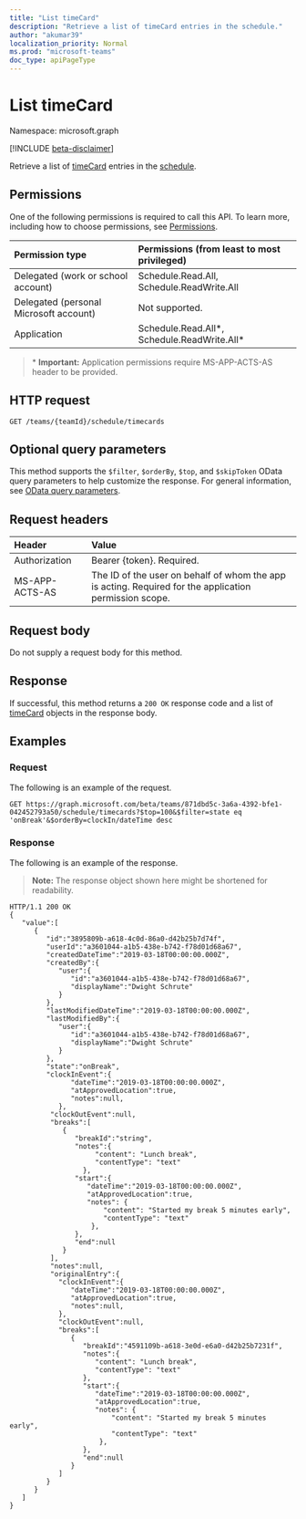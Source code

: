 ```yaml
---
title: "List timeCard"
description: "Retrieve a list of timeCard entries in the schedule."
author: "akumar39"
localization_priority: Normal
ms.prod: "microsoft-teams"
doc_type: apiPageType
---
```


# List timeCard

Namespace: microsoft.graph

[!INCLUDE [beta-disclaimer](../../includes/beta-disclaimer.md)]

Retrieve a list of [timeCard](../resources/timecard.md) entries in the [schedule](../resources/schedule.md).

## Permissions

One of the following permissions is required to call this API. To learn more, including how to choose permissions, see [Permissions](/graph/permissions-reference).

|Permission type      | Permissions (from least to most privileged)              |
|:--------------------|:---------------------------------------------------------|
|Delegated (work or school account) | Schedule.Read.All, Schedule.ReadWrite.All    |
|Delegated (personal Microsoft account) | Not supported.    |
|Application | Schedule.Read.All*, Schedule.ReadWrite.All* |

>\* **Important:** Application permissions require MS-APP-ACTS-AS header to be provided.

## HTTP request

<!-- { "blockType": "ignored" } -->

```http
GET /teams/{teamId}/schedule/timecards
```

## Optional query parameters

This method supports the `$filter`, `$orderBy`, `$top`, and `$skipToken` OData query parameters to help customize the response. For general information, see [OData query parameters](/graph/query-parameters).

## Request headers

| Header       | Value |
|:---------------|:--------|
| Authorization  | Bearer {token}. Required.  |
| MS-APP-ACTS-AS | The ID of the user on behalf of whom the app is acting. Required for the application permission scope. |

## Request body
Do not supply a request body for this method.

## Response

If successful, this method returns a `200 OK` response code and a list of [timeCard](../resources/timeCard.md) objects in the response body.

## Examples

### Request
The following is an example of the request. 

```http
GET https://graph.microsoft.com/beta/teams/871dbd5c-3a6a-4392-bfe1-042452793a50/schedule/timecards?$top=100&$filter=state eq 'onBreak'&$orderBy=clockIn/dateTime desc
```

### Response

The following is an example of the response. 

>**Note:** The response object shown here might be shortened for readability. 
<!-- {
  "blockType": "response",
  "truncated": true,
  "@odata.type": "microsoft.graph.timeCard"
} -->

```http
HTTP/1.1 200 OK
{
   "value":[
      {
         "id":"3895809b-a618-4c0d-86a0-d42b25b7d74f",
         "userId":"a3601044-a1b5-438e-b742-f78d01d68a67",
         "createdDateTime":"2019-03-18T00:00:00.000Z",
         "createdBy":{
            "user":{
               "id":"a3601044-a1b5-438e-b742-f78d01d68a67",
               "displayName":"Dwight Schrute"
            }
         },
         "lastModifiedDateTime":"2019-03-18T00:00:00.000Z",
         "lastModifiedBy":{
            "user":{
               "id":"a3601044-a1b5-438e-b742-f78d01d68a67",
               "displayName":"Dwight Schrute"
            }
         },
         "state":"onBreak",
         "clockInEvent":{
               "dateTime":"2019-03-18T00:00:00.000Z",
               "atApprovedLocation":true,
               "notes":null,
            },
          "clockOutEvent":null,
          "breaks":[
             {
                "breakId":"string",
                "notes":{
                     "content": "Lunch break",
                     "contentType": "text"
                  },
                "start":{
                   "dateTime":"2019-03-18T00:00:00.000Z",
                   "atApprovedLocation":true,
                   "notes": {
                       "content": "Started my break 5 minutes early",
                       "contentType": "text"
                    },
                },
                "end":null
             }
          ],
          "notes":null,
          "originalEntry":{
            "clockInEvent":{
               "dateTime":"2019-03-18T00:00:00.000Z",
               "atApprovedLocation":true,
               "notes":null,
            },
            "clockOutEvent":null,
            "breaks":[
               {
                  "breakId":"4591109b-a618-3e0d-e6a0-d42b25b7231f",
                  "notes":{
                     "content": "Lunch break",
                     "contentType": "text"
                  },
                  "start":{
                     "dateTime":"2019-03-18T00:00:00.000Z",
                     "atApprovedLocation":true,
                     "notes": {
                         "content": "Started my break 5 minutes early",
                         "contentType": "text"
                      },
                  },
                  "end":null
               }
            ]
         }
      }
   ]
}
```

<!-- uuid: 8fcb5dbc-d5aa-4681-8e31-b001d5168d79
2015-10-25 14:57:30 UTC -->
<!--
{
  "type": "#page.annotation",
  "description": "Retrieve a list of timeCard entries in the schedule",
  "keywords": "",
  "section": "documentation",
  "tocPath": "",
  "suppressions": [
  ]
}
-->
